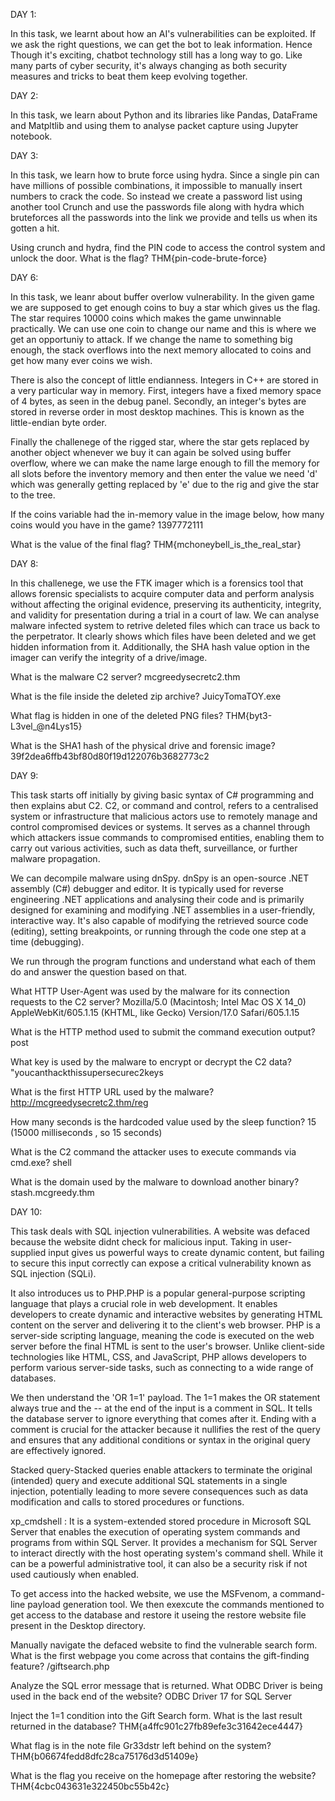 DAY 1:

In this task, we learnt about how an AI's vulnerabilities can be exploited. If we ask the right questions, we can get the bot to leak information. Hence Though it's exciting, chatbot technology still has a long way to go. Like many parts of cyber security, it's always changing as both security measures and tricks to beat them keep evolving together.


DAY 2:

In this task, we learn about Python and its libraries like Pandas, DataFrame and Matpltlib and using them to analyse packet capture using Jupyter notebook.


DAY 3:

In this task, we learn how to brute force using hydra. Since a single pin can have millions of possible combinations, it impossible to manually insert numbers to crack the code. So instead we create a password list using another tool Crunch and use the passwords file along with hydra which bruteforces all the passwords into the link we provide and tells us when its gotten a hit.

Using crunch and hydra, find the PIN code to access the control system and unlock the door. What is the flag?
THM{pin-code-brute-force}


DAY 6:

In this task, we leanr about buffer overlow vulnerability. In the given game we are supposed to get enough coins to buy a star which gives us the flag. The star requires 10000 coins which makes the game unwinnable practically. We can use one coin to change our name and this is where we get an opportuniy to attack. If we change the name to something big enough, the stack overflows into the next memory allocated to coins and get how many ever coins we wish.

There is also the concept of little endianness. Integers in C++ are stored in a very particular way in memory. First, integers have a fixed memory space of 4 bytes, as seen in the debug panel. Secondly, an integer's bytes are stored in reverse order in most desktop machines. This is known as the little-endian byte order.

Finally the challenege of the rigged star, where the star gets replaced by another object whenever we buy it can again be solved using buffer overflow, where we can make the name large enough to fill the memory for all slots before the inventory memory and then enter the value we need 'd' which was generally getting replaced by 'e' due to the rig and give the star to the tree.

If the coins variable had the in-memory value in the image below, how many coins would you have in the game?
1397772111

What is the value of the final flag?
THM{mchoneybell_is_the_real_star}


DAY 8:

In this challenege, we use the FTK imager which is a forensics tool that allows forensic specialists to acquire computer data and perform analysis without affecting the original evidence, preserving its authenticity, integrity, and validity for presentation during a trial in a court of law. We can analyse malware infected system to retrive deleted files which can trace us back to the perpetrator. It clearly shows which files have been deleted and we get hidden information from it. Additionally, the SHA hash value option in the imager can  verify the integrity of a drive/image.

What is the malware C2 server?
mcgreedysecretc2.thm

What is the file inside the deleted zip archive?
JuicyTomaTOY.exe

What flag is hidden in one of the deleted PNG files?
THM{byt3-L3vel_@n4Lys15}

What is the SHA1 hash of the physical drive and forensic image?
39f2dea6ffb43bf80d80f19d122076b3682773c2


DAY 9:

This task starts off initially by giving basic syntax of C# programming and then explains abut C2. C2, or command and control, refers to a centralised system or infrastructure that malicious actors use to remotely manage and control compromised devices or systems. It serves as a channel through which attackers issue commands to compromised entities, enabling them to carry out various activities, such as data theft, surveillance, or further malware propagation.

We can decompile malware using dnSpy. dnSpy is an open-source .NET assembly (C#) debugger and editor. It is typically used for reverse engineering .NET applications and analysing their code and is primarily designed for examining and modifying .NET assemblies in a user-friendly, interactive way. It's also capable of modifying the retrieved source code (editing), setting breakpoints, or running through the code one step at a time (debugging).

We run through the program functions and understand what each of them do and answer the question based on that.

What HTTP User-Agent was used by the malware for its connection requests to the C2 server?
Mozilla/5.0 (Macintosh; Intel Mac OS X 14_0) AppleWebKit/605.1.15 (KHTML, like Gecko) Version/17.0 Safari/605.1.15

What is the HTTP method used to submit the command execution output?
post

What key is used by the malware to encrypt or decrypt the C2 data?
"youcanthackthissupersecurec2keys

What is the first HTTP URL used by the malware?
http://mcgreedysecretc2.thm/reg

How many seconds is the hardcoded value used by the sleep function?
15 (15000 milliseconds , so 15 seconds)

What is the C2 command the attacker uses to execute commands via cmd.exe?
shell

What is the domain used by the malware to download another binary?
stash.mcgreedy.thm


DAY 10:

This task deals with SQL injection vulnerabilities. A website was defaced because the website didnt check for malicious input. Taking in user-supplied input gives us powerful ways to create dynamic content, but failing to secure this input correctly can expose a critical vulnerability known as SQL injection (SQLi).

It also introduces us to PHP.PHP is a popular general-purpose scripting language that plays a crucial role in web development. It enables developers to create dynamic and interactive websites by generating HTML content on the server and delivering it to the client's web browser. PHP is a server-side scripting language, meaning the code is executed on the web server before the final HTML is sent to the user's browser. Unlike client-side technologies like HTML, CSS, and JavaScript, PHP allows developers to perform various server-side tasks, such as connecting to a wide range of databases.

We then understand the 'OR 1=1' payload. The 1=1 makes the OR statement always true and the -- at the end of the input is a comment in SQL. It tells the database server to ignore everything that comes after it. Ending with a comment is crucial for the attacker because it nullifies the rest of the query and ensures that any additional conditions or syntax in the original query are effectively ignored.

Stacked query-Stacked queries enable attackers to terminate the original (intended) query and execute additional SQL statements in a single injection, potentially leading to more severe consequences such as data modification and calls to stored procedures or functions.

xp_cmdshell : It is a system-extended stored procedure in Microsoft SQL Server that enables the execution of operating system commands and programs from within SQL Server. It provides a mechanism for SQL Server to interact directly with the host operating system's command shell. While it can be a powerful administrative tool, it can also be a security risk if not used cautiously when enabled.

To get access into the hacked website, we use the MSFvenom, a command-line payload generation tool. We then exexcute the commands mentioned to get access to the database and restore it useing the restore website file present in the Desktop directory.

Manually navigate the defaced website to find the vulnerable search form. What is the first webpage you come across that contains the gift-finding feature?
/giftsearch.php

Analyze the SQL error message that is returned. What ODBC Driver is being used in the back end of the website?
ODBC Driver 17 for SQL Server

Inject the 1=1 condition into the Gift Search form. What is the last result returned in the database?
THM{a4ffc901c27fb89efe3c31642ece4447}

What flag is in the note file Gr33dstr left behind on the system?
THM{b06674fedd8dfc28ca75176d3d51409e}

What is the flag you receive on the homepage after restoring the website?
THM{4cbc043631e322450bc55b42c}

